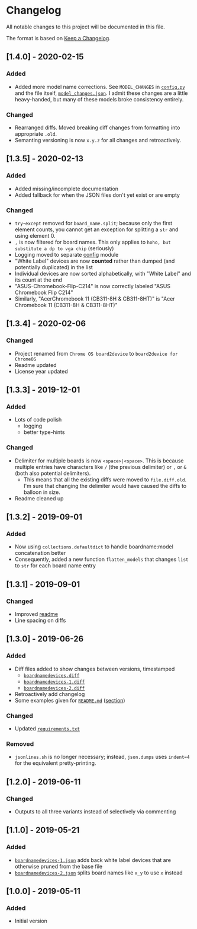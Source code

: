 # Changelog
All notable changes to this project will be documented in this file.

The format is based on [Keep a Changelog](https://keepachangelog.com/en/1.0.0/).

## [1.4.0] - 2020-02-15
### Added
- Added more model name corrections. See `MODEL_CHANGES` in [`config.py`](config.py) and the file itself, [`model_changes.json`](model_changes.json). I admit these changes are a little heavy-handed, but many of these models broke consistency entirely.

### Changed
- Rearranged diffs. Moved breaking diff changes from formatting into appropriate `.old`.
- Semanting versioning is now `x.y.z` for all changes and retroactively.

## [1.3.5] - 2020-02-13
### Added
- Added missing/incomplete documentation
- Added fallback for when the JSON files don't yet exist or are empty

### Changed
- `try`-`except` removed for `board_name.split`; because only the first element counts, you cannot get an exception for splitting a `str` and using element 0.
- `,` is now filtered for board names. This only applies to `hoho, but substitute a dp to vga chip` (seriously)
- Logging moved to separate [config](config.py) module
- "White Label" devices are now **counted** rather than dumped (and potentially duplicated) in the list
- Individual devices are now sorted alphabetically, with "White Label" and its count at the end
- "ASUS-Chromebook-Flip-C214" is now correctly labeled "ASUS Chromebook Flip C214"
- Similarly, "AcerChromebook 11 (CB311-8H & CB311-8HT)" is "Acer Chromebook 11 (CB311-8H & CB311-8HT)"

## [1.3.4] - 2020-02-06
### Changed
- Project renamed from `Chrome OS board2device` to `board2device for ChromeOS`
- Readme updated
- License year updated

## [1.3.3] - 2019-12-01
### Added
- Lots of code polish
    - logging
    - better type-hints

### Changed
- Delimiter for multiple boards is now `<space>|<space>`. This is because multiple entries have characters like `/` (the previous delimiter) or `,` or `&` (both also potential delimiters).
    - This means that all the existing diffs were moved to `file.diff.old`. I'm sure that changing the delimiter would have caused the diffs to balloon in size.
- Readme cleaned up

## [1.3.2] - 2019-09-01
### Added
- Now using `collections.defaultdict` to handle boardname:model concatenation better
- Consequently, added a new function `flatten_models` that changes `list` to `str` for each board name entry

## [1.3.1] - 2019-09-01
### Changed
- Improved [readme](README.md)
- Line spacing on diffs

## [1.3.0] - 2019-06-26
### Added
- Diff files added to show changes between versions, timestamped
    - [`boardnamedevices.diff`](boardnamedevices-1.diff)
    - [`boardnamedevices-1.diff`](boardnamedevices-1.diff)
    - [`boardnamedevices-2.diff`](boardnamedevices-2.diff)
- Retroactively add changelog
- Some examples given for [`README.md`](README.md) ([section](README.md#simplification-of-board-names))

### Changed
- Updated [`requirements.txt`](requirements.txt)

### Removed
- `jsonlines.sh` is no longer necessary; instead, `json.dumps` uses `indent=4` for the equivalent pretty-printing.

## [1.2.0] - 2019-06-11
### Changed
- Outputs to all three variants instead of selectively via commenting

## [1.1.0] - 2019-05-21
### Added
- [`boardnamedevices-1.json`](boardnamedevices-1.json) adds back white label devices that are otherwise pruned from the base file
- [`boardnamedevices-2.json`](boardnamedevices-2.json) splits board names like `x_y` to use `x` instead

## [1.0.0] - 2019-05-11
### Added
- Initial version
